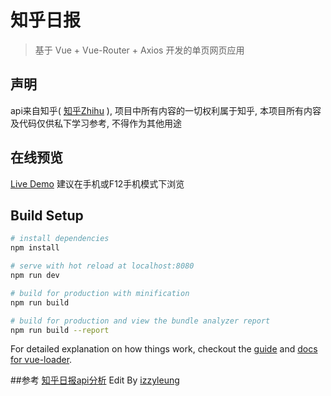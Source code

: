 # 知乎日报

> 基于 Vue + Vue-Router + Axios 开发的单页网页应用

## 声明
api来自知乎( [知乎Zhihu](http://www.zhihu.com/) ), 项目中所有内容的一切权利属于知乎, 本项目所有内容及代码仅供私下学习参考, 不得作为其他用途

## 在线预览
[Live Demo](https://reckfu1.github.io/zhihu-daily/)
建议在手机或F12手机模式下浏览

## Build Setup

``` bash
# install dependencies
npm install

# serve with hot reload at localhost:8080
npm run dev

# build for production with minification
npm run build

# build for production and view the bundle analyzer report
npm run build --report
```

For detailed explanation on how things work, checkout the [guide](http://vuejs-templates.github.io/webpack/) and [docs for vue-loader](http://vuejs.github.io/vue-loader).

##参考
[知乎日报api分析](https://github.com/izzyleung/ZhihuDailyPurify/wiki/%E7%9F%A5%E4%B9%8E%E6%97%A5%E6%8A%A5-API-%E5%88%86%E6%9E%90) Edit By [izzyleung](https://github.com/izzyleung)
